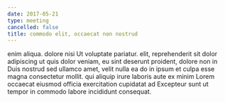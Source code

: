 ```yaml
---
date: 2017-05-21
type: meeting
cancelled: false
title: commodo elit, occaecat non nostrud
---
```

enim aliqua. dolore nisi Ut voluptate pariatur. elit, reprehenderit sit dolor adipiscing ut quis dolor veniam, eu sint deserunt proident, dolore non in Duis nostrud sed ullamco amet, velit nulla ea do in ipsum et culpa esse magna consectetur mollit. qui aliquip irure laboris aute ex minim Lorem occaecat eiusmod officia exercitation cupidatat ad Excepteur sunt ut tempor in commodo labore incididunt consequat.